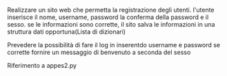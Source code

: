 Realizzare un sito web che permetta la registrazione degli utenti.
l'utente inserisce  il nome, username, password
la conferma della password e il sesso.
se le informazioni sono corrette, il sito salva le informazioni in una struttura dati opportuna(Lista di dizionari)

Prevedere la possibilità di fare il log in inserentdo username e password se corrette fornire un messaggio di benvenuto a seconda del sesso

Riferimento a appes2.py